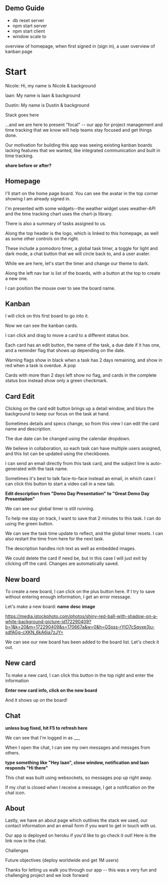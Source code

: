 ## Demo Guide

- db reset server
- npm start server
- npm start client
- window scale to 


overview of homepage, when first signed in (sign in), a user 
overview of kanban page




# Start

Nicole: Hi, my name is Nicole & background

Iaan: My name is Iaan & background

Dustin: My name is Dustin & background

Stack goes here

...and we are here to present "focal" -- our app for project management and time tracking that we know will help teams stay focused and get things done.

Our motivation for building this app was seeing existing kanban boards lacking features that we wanted, like integrated communication and built in time tracking.


**share before or after?**

## Homepage

I'll start on the home page board. You can see the avatar in the top corner showing I am already signed in.

I'm presented with some widgets--the weather widget uses weather-API and the time tracking chart uses the chart-js library.

There is also a summary of tasks assigned to us.

Along the top header is the logo, which is linked to this homepage, as well as some other controls on the right.

These include a pomodoro timer, a global task timer, a toggle for light and dark mode, a chat button that we will circle back to, and a user avater.

While we are here, let's start the timer and change our theme to dark.

Along the left nav bar is list of the boards, with a button at the top to create a new one.

I can position the mouse over to see the board name.

## Kanban

I will click on this first board to go into it.

Now we can see the kanban cards.

I can click and drag to move a card to a different status box.

Each card has an edit button, the name of the task, a due date if it has one, and a reminder flag that shows up depending on the date.

Warning flags show in black when a task has 2 days remaining, and show in red when a task is overdue. A pop

Cards with more than 2 days left show no flag, and cards in the complete status box instead show only a green checkmark.

## Card Edit

Clicking on the card edit button brings up a detail window, and blurs the background to keep our focus on the task at hand.

Sometimes details and specs change, so from this view I can edit the card name and description.

The due date can be changed using the calendar dropdown.

We believe in collaboration, so each task can have multiple users assigned, and this list can be updated using the checkboxes.

I can send an email directly from this task card, and the subject line is auto-generated with the task name.

Sometimes it's best to talk face-to-face instead an email, in which case I can click this button to start a video call in a new tab.

**Edit description from "Demo Day Presentation" to "Great Demo Day Presentaiton"**

We can see our global timer is still running.

To help me stay on track, I want to save that 2 minutes to this task. I can do using the green button.

We can see the task time update to reflect, and the global timer resets. I can also restart the time from here for the next task.

The description handles rich text as well as embedded images.

We could delete the card if need be, but in this case I will just exit by clicking off the card. Changes are automatically saved.

## New board

To create a new board, I can click on the plus button here. If I try to save without entering enough information, I get an error message.

Let's make a new board:
**name**
**desc**
**image**

https://media.istockphoto.com/photos/shiny-red-ball-with-shadow-on-a-white-background-picture-id172290409?b=1&k=20&m=172290409&s=170667a&w=0&h=GSsss-rYlO7cSqvxe3ju-sdfAGg-cXKN_6kA6ia7zJY=

We can see our new board has been added to the board list. Let's check it out.

## New card

To make a new card, I can click this button in the top right and enter the information

**Enter new card info, click on the new board**

And it shows up on the board!

## Chat

**unless bug fixed, hit F5 to refresh here**

We can see that I'm logged in as ___

When I open the chat, I can see my own messages and messges from others.


**type something like "Hey Iaan", close window, notification and Iaan responds "Hi there"**

This chat was built using websockets, so messages pop up right away.

If my chat is closed when I receive a message, I get a notification on the chat icon.

## About

Lastly, we have an about page which outlines the stack we used, our contact information and an email form if you want to get in touch with us.

Our app is deployed on heroku if you'd like to go check it out! Here is the link now in the chat.


Challenges

Future objectives (deploy worldwide and get 1M users)

Thanks for letting us walk you through our app -- this was a very fun and challenging project and we look forward  

















